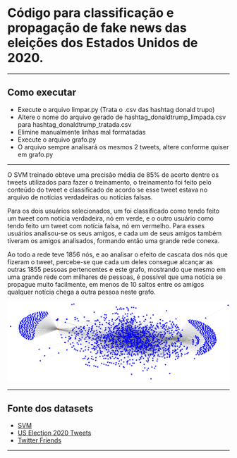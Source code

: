 # Código para classificação e propagação de fake news das eleições dos Estados Unidos de 2020.

---

## Como executar
* Execute o arquivo limpar.py (Trata o .csv das hashtag donald trupo)
* Altere o nome do arquivo gerado de hashtag_donaldtrump_limpada.csv para hashtag_donaldtrump_tratada.csv
* Elimine manualmente linhas mal formatadas
* Execute o arquivo grafo.py
* O arquivo sempre analisará os mesmos 2 tweets, altere conforme quiser em grafo.py

---

O SVM treinado obteve uma precisão média de 85\% de acerto dentre os tweets utilizados para fazer o treinamento, o treinamento foi feito pelo conteúdo do tweet e classificado de acordo se esse tweet estava no arquivo de notícias verdadeiras ou notícias falsas.

Para os dois usuários selecionados, um foi classificado como tendo feito um tweet com notícia verdadeira, nó em verde, e o outro usuário como tendo feito um tweet com notícia falsa, nó em vermelho. Para esses usuários analisou-se os seus amigos, e cada um de seus amigos também tiveram os amigos analisados, formando então uma grande rede conexa.

Ao todo a rede teve 1856 nós, e ao analisar o efeito de cascata dos nós que fizeram o tweet, percebe-se que cada um deles consegue alcançar as outras 1855 pessoas pertencentes e este grafo, mostrando que mesmo em uma grande rede com milhares de pessoas, é possível que uma notícia se propague muito facilmente, em menos de 10 saltos entre os amigos qualquer notícia chega a outra pessoa neste grafo.

![Grafo](grafo.png)

---

## Fonte dos datasets
* [SVM](https://github.com/KaiDMML/FakeNewsNet)
* [US Election 2020 Tweets](https://www.kaggle.com/datasets/manchunhui/us-election-2020-tweets?select=hashtag_donaldtrump.csv)
* [Twitter Friends](https://www.kaggle.com/datasets/hwassner/TwitterFriends)

---
